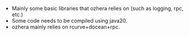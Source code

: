 - Mainly some basic libraries that ozhera relies on (such as logging, rpc, etc.)
- Some code needs to be compiled using java20.
- ozhera mainly relies on rcurve+docean+rpc. 